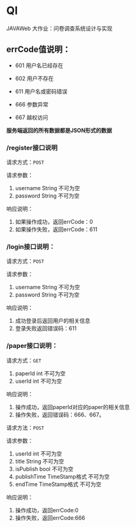 # QI
JAVAWeb 大作业：问卷调查系统设计与实现

## errCode值说明：

- 601 用户名已经存在

- 602 用户不存在

- 611 用户名或密码错误

- 666 参数异常

- 667 越权访问


**服务端返回的所有数据都是JSON形式的数据**

### /register接口说明

请求方式：`POST`

请求参数：
1. username String 不可为空
2. password String 不可为空

响应说明：
1. 如果操作成功，返回errCode：0
2. 如果操作失败，返回errCode：611


### /login接口说明：

请求方式：`POST`

请求参数：
1. username  String  不可为空
2. password String  不可为空

响应说明：
1. 成功登录后返回用户的相关信息
2. 登录失败返回错误码：611


### /paper接口说明：

请求方式：`GET`
1. paperId int 不可为空
2. userId int 不可为空

响应说明：
1. 操作成功，返回paperId对应的paper的相关信息
2. 操作失败，返回错误码：666、667。

请求方法：`POST`

请求参数：
1. userId int 不可为空
2. title String 不可为空
3. isPublish bool 不可为空
4. publishTime TimeStamp格式 不可为空
5. endTime TimeStamp格式 不可为空

响应说明：
1. 操作成功，返回errCode:0
2. 操作失败，返回errCode:666